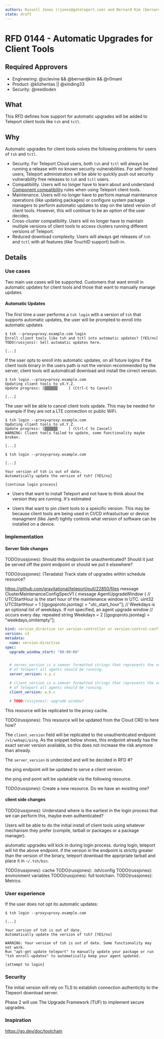 ```yaml
---
authors: Russell Jones (rjones@goteleport.com) and Bernard Kim (bernard@goteleport.com)
state: draft
---
```


# RFD 0144 - Automatic Upgrades for Client Tools

## Required Approvers

* Engineering: @sclevine && @bernardjkim && @r0mant
* Product: @klizhentas || @xinding33
* Security: @reedloden

## What

This RFD defines how support for automatic upgrades will be added to Teleport
client tools like `tsh` and `tctl`.

## Why

Automatic upgrades for client tools solves the following problems for users of
`tsh` and `tctl`.

* Security. For Teleport Cloud users, both `tsh` and `tctl` will always be
  running a release with no known security vulnerabilities. For self-hosted
  users, Teleport administrators will be able to quickly push out security
  vulnerability free releases to `tsh` and `tctl` users.
* Compatibility. Users will no longer have to learn about and understand
  [Component compatibility](https://goteleport.com/docs/upgrading/overview/#component-compatibility)
  rules when using Teleport client tools.
* Maintenance. Users will no longer have to perform manual maintenance
  operations (like updating packages) or configure system package managers to
  perform automatic updates to stay on the latest version of client tools.
  However, this will continue to be an option of the user decides.
* Cross-cluster compatibility. Users will no longer have to maintain multiple
  versions of client tools to access clusters running different versions of
  Teleport.
* Reduced download complexity. Users will always get releases of `tsh` and
  `tctl` with all features (like TouchID support) built-in.

## Details

### Use cases

Two main use cases will be supported. Customers that want enroll in automatic
updates for client tools and those that want to manually manage updates.

#### Automatic Updates

The first time a user performs a `tsh login` with a version of `tsh` that
supports automatic updates, the user will be prompted to enroll into automatic
updates.


```
$ tsh --proxy=proxy.example.com login
Enroll client tools like tsh and tctl into automatic updates? [YES/no]
TODO(russjons): Sell automatic updates here.

[...]
```

If the user opts to enroll into automatic updates, on all future logins if the
client tools binary in the users path is not the version recommended by the
server, client tools will automaticall download and install the cirrect
version.

```
$ tsh login --proxy=proxy.example.com
Updating client tools to vX.Y.Z.
Update progress: [▒▒▒▒▒▒     ] (Ctrl-C to Cancel)

[...]
```

The user will be able to cancel client tools update. This may be needed for example
if they are not a LTE connection or public WiFi.

```
$ tsh login --proxy=proxy.example.com
Updating client tools to vX.Y.Z.
Update progress: [▒▒▒▒▒▒     ] (Ctrl-C to Cancel)
WARNING: Client tools failed to update, some functionality maybe broken.

[...]
```




```
$ tsh login --proxy=proxy.example.com

[...]

Your version of tsh is out of date.
Automatically update the version of tsh? [YES/no]

[continue login process]
```

* Users that want to install Teleport and not have to think about the version
  they are running. It's estimated 



* Users that want to pin client tools to a speicific version. This may be
  because client tools are being used in CI/CD infrastuctuer or device
  managment (like Jamf) tightly controls what version of software can be
  installed on a device.




### Implementation

#### Server Side changes

TODO(russjones): Should this endpoint be unauthenticated? Should it just
be served off the point endpoint or should we put it elsewhere?

TODO(russjones): (Teradata) Track state of upgrades within schedule resource?

https://github.com/gravitational/teleport/pull/22850/files
message ClusterMaintenanceConfigSpecV1 {
message AgentUpgradeWindow {
  // UTCStartHour is the start hour of the maintenance window in UTC.
  uint32 UTCStartHour = 1 [(gogoproto.jsontag) = "utc_start_hour"];
  // Weekdays is an optional list of weekdays. If not specified, an agent upgrade window
  // occurs every day.
  repeated string Weekdays = 2 [(gogoproto.jsontag) = "weekdays,omitempty"];


```yaml
kind: version_directive (or version-controller or version-control-config)
version: v3
metadata:
  name: version-directive
spec:
  upgrade_window_start: "08:00:00"


  # server_version is a semver formatted strings that represents the version
  # of Teleport all agents should be running.
  server_version: x.y.z

  # client_version is a semver formatted strings that represents the version
  # of Teleport all agents should be running.
  client_version: a.b.c

  # TODO(russjones): upgrade window?
```

This resource will be replicated to the proxy cache.

TODO(russjones): This resource will be updated from the Cloud CRD to here how?

The `client_version` field will be replicated to the unauthenticated endpoint
`/v1/webapi/ping`. As the snippet below shows, this endpoint already has the
exact server version available, so this does not increase the risk anymore than
already.

The `server_version` is undecided and will be decided in RFD #?

the ping endpoint will be updated to serve a client version.

the ping end point will be updatable via the following resource.

TODO(russjones): Create a new resource. Do we have an exisiting one?

#### client side changes

TODO(russjones): Understand where is the earliest in the login process that we
can perform this, maybe even authenticated?

Users will be able to do the initial install of client tools using whatever
mechanism they prefer (compile, tarball or packages or a package manager).

aiutomatic upgrades will kick in during login process. during login, teleport
will hit the above endpoint. if the version in the endpoint is strictly greater
than the version of the binary, teleport download the apprpriate tarball and
place it in `~/.tsh/bin`.

TODO(russjones): cache
TODO(russjones): .tsh/config
TODO(russjones): environment variables
TODO(russjones): full toolchain.
TODO(russjones): Metrics.

### User experience

If the user does not opt ito automatic updates:

```
$ tsh login --proxy=proxy.example.com

[...]

Your version of tsh is out of date.
Automatically update the version of tsh? [YES/no]

WARNING: Your version of tsh is out of date. Some functionality may not work.
Run "apt-get update teleport" to manually update your package or run
"tsh enroll-updates" to automatically keep your agent updated.

[attempt to login]
```

### Security

The initial version will rely on TLS to establish connection authenticity to
the Tlepeort download server.

Phase 2 will use The Upgrade Framework (TUF) to implement secure upgrades.

### Inspiration

https://go.dev/doc/toolchain

